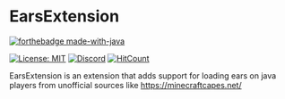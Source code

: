 # EarsExtension

[![forthebadge made-with-java](https://forthebadge.com/images/badges/made-with-java.svg)](https://java.com/)

[![License: MIT](https://img.shields.io/badge/license-MIT-blue.svg)](LICENSE)
[![Discord](https://img.shields.io/discord/613163671870242838.svg?color=%237289da&label=discord)](http://discord.geysermc.org/)
[![HitCount](http://hits.dwyl.com/GeyserMC/EarsExtension.svg)](http://hits.dwyl.io/GeyserMC/EarsExtension)

EarsExtension is an extension that adds support for loading ears on java players from unofficial sources like https://minecraftcapes.net/
